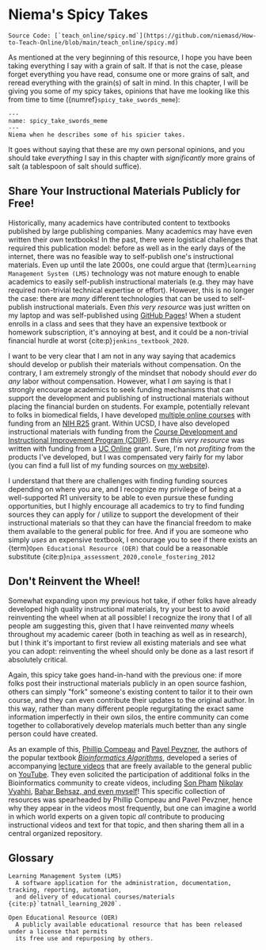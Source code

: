 # Niema's Spicy Takes

```{note}
Source Code: [`teach_online/spicy.md`](https://github.com/niemasd/How-to-Teach-Online/blob/main/teach_online/spicy.md)
```

As mentioned at the very beginning of this resource,
I hope you have been taking everything I say with a grain of salt.
If that is not the case,
please forget everything you have read,
consume one or more grains of salt,
and reread everything with the grain(s) of salt in mind.
In this chapter,
I will be giving you some of my spicy takes,
opinions that have me looking like this from time to time
({numref}`spicy_take_swords_meme`):

```{figure} ../images/spicy_take_swords_meme.jpg
---
name: spicy_take_swords_meme
---
Niema when he describes some of his spicier takes.
```

It goes without saying that these are my own personal opinions,
and you should take *everything* I say in this chapter
with *significantly* more grains of salt
(a tablespoon of salt should suffice).

## Share Your Instructional Materials Publicly for Free!

Historically,
many academics have contributed content to textbooks published by large publishing companies.
Many academics may have even written their *own* textbooks!
In the past,
there were logistical challenges that required this publication model:
before as well as in the early days of the internet,
there was no feasible way to self-publish one's instructional materials.
Even up until the late 2000s,
one could argue that {term}`Learning Management System (LMS)` technology was not mature enough to
enable academics to easily self-publish instructional materials
(e.g. they may have required non-trivial technical expertise or effort).
However, this is no longer the case:
there are *many* different technologies that can be used to self-publish instructional materials.
Even *this very resource* was just written on my laptop and was self-published using [GitHub Pages](https://pages.github.com)!
When a student enrolls in a class and sees that they have an expensive textbook or homework subscription,
it's annoying at best,
and it could be a non-trivial financial hurdle at worst {cite:p}`jenkins_textbook_2020`.

I want to be very clear that I am not in any way saying that academics should develop or publish their materials without compensation.
On the contrary,
I am extremely strongly of the mindset that nobody should *ever* do *any* labor without compensation.
However, what I *am* saying is that
I strongly encourage academics to seek funding mechanisms that can support the development and publishing of instructional materials
without placing the financial burden on students.
For example,
potentially relevant to folks in biomedical fields,
I have developed [multiple online courses](https://reporter.nih.gov/project-details/9935824)
with funding from an [NIH R25](https://researchtraining.nih.gov/programs/other-training-related/R25) grant.
Within UCSD,
I have also developed instructional materials with funding from the
[Course Development and Instructional Improvement Program (CDIIP)](https://academicaffairs.ucsd.edu/evc/cdiip.html).
Even *this very resource* was written with funding from a
[UC Online](https://www.ucop.edu/educational-innovations-services/programs-and-initiatives/ilti/about.html) grant.
Sure, I'm not *profiting* from the products I've developed,
but I was compensated very fairly for my labor
(you can find a full list of my funding sources on [my website](https://niema.net/awards/#funding)).

I understand that there are challenges with finding funding sources depending on where you are,
and I recognize my privilege of being at a well-supported R1 university to be able to even pursue these funding opportunities,
but I highly encourage all academics to try to find funding sources they can apply for / utilize
to support the development of their instructional materials
so that they can have the financial freedom to make them available to the general public for free.
And if you are someone who simply *uses* an expensive textbook,
I encourage you to see if there exists an {term}`Open Educational Resource (OER)`
that could be a reasonable substitute {cite:p}`nipa_assessment_2020,conole_fostering_2012`

## Don't Reinvent the Wheel!

Somewhat expanding upon my previous hot take,
if other folks have already developed high quality instructional materials,
try your best to avoid reinventing the wheel when at all possible!
I recognize the irony that I of all people am suggesting this,
given that I have reinvented *many* wheels throughout my academic career
(both in teaching as well as in research),
but I think it's important to first review all existing materials and see what you can adopt:
reinventing the wheel should only be done as a last resort if absolutely critical.

Again, this spicy take goes hand-in-hand with the previous one:
if more folks post their instructional materials publicly in an open source fashion,
others can simply "fork" someone's existing content to tailor it to their own course,
and they can even contribute their updates to the original author.
In this way,
rather than many different people regurgitating the exact same information imperfectly in their own silos,
the entire community can come together to collaboratively develop materials much better than any single person could have created.

As an example of this,
[Phillip Compeau](https://compeau.cbd.cmu.edu/) and [Pavel Pevzner](https://bioalgorithms.ucsd.edu/),
the authors of the popular textbook
[*Bioinformatics Algorithms*](https://www.bioinformaticsalgorithms.org/),
developed a series of accompanying [lecture videos](https://www.bioinformaticsalgorithms.org/lecture-videos)
that are freely available to the general public on [YouTube](https://www.youtube.com/@bioinfalgorithms/playlists).
They even solicited the participation of additional folks in the Bioinformatics community to create videos,
including [Son Pham](https://www.youtube.com/watch?v=Lqyh9RD5BSc&list=PLQ-85lQlPqFNGdaeGpV8dPEeSm3AChb6L&index=3)
[Nikolay Vyahhi](https://www.youtube.com/watch?v=Npv180dQ_4Y&list=PLQ-85lQlPqFNmbPEsMoxb5dM5qtRaVShn&index=8),
[Bahar Behsaz, and even myself](https://www.youtube.com/watch?v=eJxP06h-QxE&list=PLQ-85lQlPqFNqO3jD-woyp7PPQhCsOzcQ&index=5)!
This specific collection of resources was spearheaded by Phillip Compeau and Pavel Pevzner,
hence why they appear in the videos most frequently,
but one can imagine a world in which world experts on a given topic *all* contribute to producing instructional videos and text for that topic,
and then sharing them all in a central organized repository.

## Glossary

```{glossary}
Learning Management System (LMS)
  A software application for the administration, documentation, tracking, reporting, automation,
  and delivery of educational courses/materials {cite:p}`tatnall_learning_2020`.

Open Educational Resource (OER)
  A publicly available educational resource that has been released under a license that permits
  its free use and repurposing by others.
```
